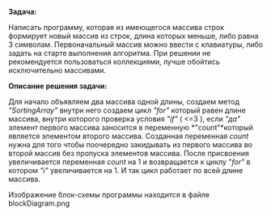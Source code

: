 **Задача:**

Написать программу, которая из имеющегося массива строк формирует новый массив из строк, длина которых меньше, либо равна 3 символам. Первоначальный массив можно ввести с клавиатуры, либо задать на старте выполнения алгоритма. При решении не рекомендуется пользоваться коллекциями, лучше обойтись исключительно массивами.

**Описание решения задачи:**

Для начало объявляем два массива одной длины, создаем метод *"SortingArray"* внутри него создаем цикл *"for"* который равен длине массива, внутри которого проверка условия *"if"* ( <=3 ), если *"да"* элемент первого массива заносится в переменную *"count"*который является элементом второго массива. Созданная переменная *count* нужна для того чтобы поочередно закидывать из первого массива во второй массив без пропуска элементов массива. После присвоения увеличивается переменная *count* на 1 и возвращается к циклу "*for"* в котором *"i"* увеличивается на 1. И так цикл работает по всей длине массива.

Изображение блок-схемы программы находится в файле blockDiagram.png
